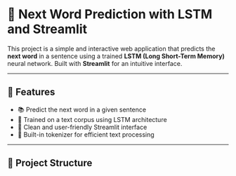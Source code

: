 # 🔮 Next Word Prediction with LSTM and Streamlit

This project is a simple and interactive web application that predicts the **next word** in a sentence using a trained **LSTM (Long Short-Term Memory)** neural network. Built with **Streamlit** for an intuitive interface.

---

## 🚀 Features

- 📚 Predict the next word in a given sentence
- 🤖 Trained on a text corpus using LSTM architecture
- 🎨 Clean and user-friendly Streamlit interface
- 🧠 Built-in tokenizer for efficient text processing

---

## 📂 Project Structure

